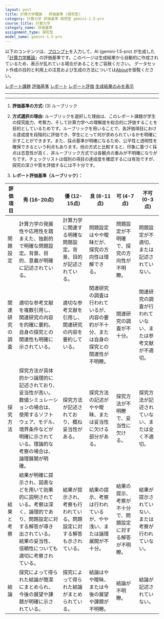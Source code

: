 ```yaml
---
layout: post
title: 計算力学概論 - 評価基準 (探究型)
category: 計算力学 評価基準 探究型 gemini-1.5-pro
course_title: 計算力学
category_name: 評価基準
assignment_type: 探究型
model_name: gemini-1.5-pro
---
```


以下のコンテンツは、[プロンプト](https://github.com/takedatoshiyuki/synthetic_assignments/tree/main/generated/計算力学/gemini-1.5-pro/prompt_評価基準-探究型.md)を入力して、AI (gemini-1.5-pro) が生成した「[計算力学概論](/contents/計算力学/)」の評価基準です。このページは生成結果から自動的に作成されているため、表示が乱れている場合があることをご容赦ください。
データセット作成の目的と利用上の注意および生成の方法については[About](/About)を御覧ください。

[レポート課題](../レポート課題-探究型)
[評価基準](../評価基準-探究型)
[レポート](../レポート-探究型)
[レポート評価](../レポート評価-探究型)
[生成結果のみを表示](https://github.com/takedatoshiyuki/synthetic_assignments/tree/main/generated/計算力学/gemini-1.5-pro/評価基準-探究型.md)
  

***
***
  
1. **評価基準の方式:** (3) ルーブリック

2. **方式選択の理由:**
ルーブリックを選択した理由は、このレポート課題が学生の探究能力、考察力、そして計算力学への理解度を総合的に評価することを目的としているためです。ルーブリックを用いることで、各評価項目における達成度を段階的に評価でき、学生にとって何が求められているかを明確に示すことができます。また、採点基準が明確になるため、公平性と透明性を確保できるという利点もあります。他の方式と比較すると、印象に基づく採点は恣意性が高く、非ルーブリック方式では各観点の重みが不明確になりがちです。チェックリストは個別の項目の達成度を確認するには有効ですが、探究の深さや質を評価するには不十分です。

3. **レポート評価基準（ルーブリック）：**

| 評価項目 | 秀 (16-20点) | 優 (12-15点) | 良 (8-11点) | 可 (4-7点) | 不可 (0-3点) |
|---|---|---|---|---|---|
| 問題設定 | 計算力学の発展性や応用性を踏まえた、独創的で明確な問題設定。背景、目的、意義が明確に記述されている。 | 計算力学に関連する明確な問題設定。背景、目的が記述されている。 | 問題設定はやや曖昧だが、探究の方向性は理解できる。 | 問題設定が不明確で、探究の方向性が不明瞭。 | 問題設定が不適切、または記述されていない。 |
| 関連研究の調査 | 適切な参考文献を複数引用し、関連研究の内容を的確に要約。自身の探究との関連性も明確に示されている。 | 適切な参考文献を引用し、関連研究の内容を要約している。 | 関連研究の調査は行われているが、内容の要約が不十分、または自身の探究との関連性が不明瞭。 | 関連研究の調査が不十分。 | 関連研究の調査が行われていない、または参考文献が不適切。 |
| 探究方法 | 探究方法が具体的かつ論理的に記述されており、妥当性が高い。数値シミュレーションの場合は、使用するソフトウェア、モデル、境界条件などが明確に示されている。理論的な考察の場合は、論理展開が明確。 | 探究方法が記述されており、概ね妥当性がある。 | 探究方法の記述がやや曖昧、または妥当性に欠ける部分がある。 | 探究方法が不明瞭で、妥当性に欠ける。 | 探究方法が記述されていない、または全く不適切。 |
| 結果と考察 | 結果が明確に提示され、図表などを用いて効果的に説明されている。考察は深く、論理的であり、問題設定に対する解答が導き出されている。結果の妥当性、信頼性についても適切に考察されている。 | 結果が提示され、考察も行われている。問題設定に対する解答も示されている。 | 結果の提示、考察は行われているが、やや浅い、または論理展開が不十分。 | 結果の提示、考察が不十分で、問題設定に対する解答が不明瞭。 | 結果が提示されていない、または考察が行われていない。 |
| 結論 | 探究によって得られた結論が簡潔にまとめられ、今後の展望や課題が明確に示されている。 | 探究によって得られた結論がまとめられている。 | 結論はやや曖昧、または今後の展望や課題が不明瞭。 | 結論が不明瞭。 | 結論が記述されていない。 |
